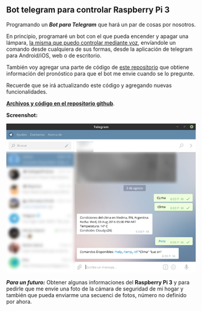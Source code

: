 Bot telegram para controlar Raspberry Pi 3
---

Programando un ***Bot para Telegram*** que hará un par de cosas por nosotros.

En principio, programaré un bot con el que pueda encender y apagar una lámpara, [la misma que puedo controlar mediante voz](https://github.com/ejmalfatti/VoiceControl-RaspberryPi), envíandole un comando desde cualquiera de sus formas, desde la aplicación de telegram para Android/iOS, web o de escritorio.

También voy agregar una parte de código de [este repositorio](https://github.com/ejmalfatti/clima-python) que obtiene información del pronóstico para que el bot me envie cuando se lo pregunte.

Recuerde que se irá actualizando este código y agregando nuevas funcionalidades.

**[Archivos y código en el repositorio github](https://github.com/ejmalfatti/telegramBot)**.

**Screenshot:**

![](screenshots/telegramBot.png)

***Para un futuro:*** Obtener algunas informaciones del **Raspberry Pi 3** y para pedirle que me envíe una foto de la cámara de seguridad de mi hogar y también que pueda enviarme una secuenci de fotos, número no definido por ahora.